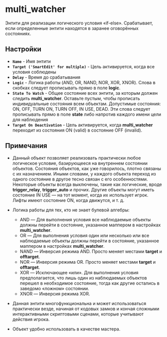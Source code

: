 ﻿# multi_watcher

Энтити для реализации логического условия «if-else». Срабатывает, если определенные энтити находятся в заранее оговорённых состояниях.

## Настройки

- **`Name`** - Имя энтити
- **`Target ('SmartEdit' for multiple)`** - Цель активируется, когда все условия соблюдены
- **`Delay`** - Время до срабатывания
- **`Logic`** - Логика работы (AND, OR, NAND, NOR, XOR, XNOR). Слова в скобках следует прописывать прямо в поле **logic**.
- **`State To Watch`** - Общее состояние всех энтити, за которым должен следить **multi_watcher**. Оставьте пустым, чтобы прописать индивидуальные состояния всем объектам. Допустимые состояния: ON, OFF, TURN ON, TURN OFF, IN USE, DEAD. Эти слова следует прописывать прямо в поле **state** либо напротив каждого имени цели для наблюдения
- **`Target On Deactivation`** - Цель активируется, когда **multi_watcher** переходит из состояния ON (valid) в состояние OFF (invalid).

## Примечания

- Данный объект позволяет реализовать практически любое логическое условие, базирующееся на внутреннем состоянии объектов. Состояния объектов, как уже говорилось, плотно связаны с их назначением. Иными словами, у каждого объекта переход из одного состояние в другое тесно связан с его особенностями. Некоторые объекты всегда выключены, такие как логические, вроде **trigger_relay**, **trigger_auto** и прочих. Другие объекты могут иметь состояние IN USE — на тот момент, когда их использует игрок. Лифты имеют состояние ON, когда движутся, и т. д.

- Логика работы для тех, кто не знает булевой алгебры:
  - AND — Для выполнения условия все наблюдаемые объекты должны перейти в состояние, указанное маппером в настройках **multi_watcher**.
  - OR — Для выполнения условия один или несколько или все наблюдаемые объекты должны перейти в состояние, указанное маппером в настройках **multi_watcher**.
  - NAND — Инверсия режима AND. Просто меняет местами **target** и **offtarget**.
  - NOR — Инверсия режима OR. Просто меняет местами **target** и **offtarget**.
  - XOR — Исключающее «или». Для выполнения условия предполагается, что лишь один из наблюдаемых объектов перешел в необходимое состояние, тогда как другие остались в заведомо «ложном» состоянии.
  - XNOR — Инверсия режима XOR.
- Данная энтити многофункциональна и может использоваться практически везде, начиная от кодовых замков и кончая сложными интерактивными скриптовыми сценами, которые учитывают действия игрока.
- Объект удобно использовать в качестве мастера.
